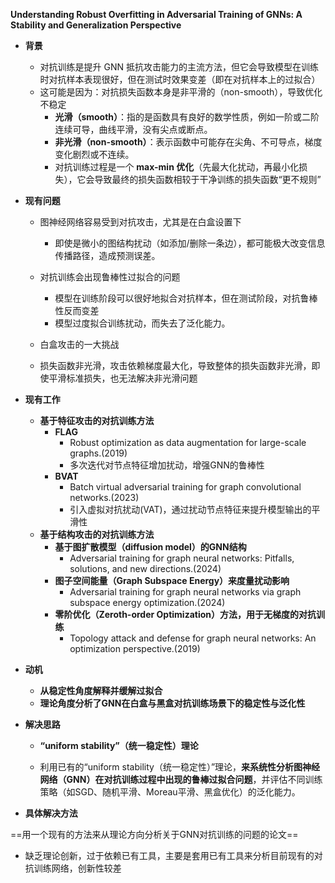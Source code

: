 **Understanding Robust Overfitting in Adversarial Training of GNNs: A Stability and Generalization Perspective**

- **背景**

  - 对抗训练是提升 GNN 抵抗攻击能力的主流方法，但它会导致模型在训练时对抗样本表现很好，但在测试时效果变差（即在对抗样本上的过拟合）
  - 这可能是因为：对抗损失函数本身是非平滑的（non-smooth），导致优化不稳定
    - **光滑（smooth）**：指的是函数具有良好的数学性质，例如一阶或二阶连续可导，曲线平滑，没有尖点或断点。
    - **非光滑（non-smooth）**：表示函数中可能存在尖角、不可导点，梯度变化剧烈或不连续。
    - 对抗训练过程是一个 **max-min 优化**（先最大化扰动，再最小化损失），它会导致最终的损失函数相较于干净训练的损失函数“更不规则”
  
- **现有问题**
  - 图神经网络容易受到对抗攻击，尤其是在白盒设置下
  
    - 即使是微小的图结构扰动（如添加/删除一条边），都可能极大改变信息传播路径，造成预测误差。
  
  - 对抗训练会出现鲁棒性过拟合的问题
  
    - 模型在训练阶段可以很好地拟合对抗样本，但在测试阶段，对抗鲁棒性反而变差
    - 模型过度拟合训练扰动，而失去了泛化能力。
  
  - 白盒攻击的一大挑战
  - 损失函数非光滑，攻击依赖梯度最大化，导致整体的损失函数非光滑，即使平滑标准损失，也无法解决非光滑问题
  
- **现有工作**
  
  - **基于特征攻击的对抗训练方法**
    - **FLAG**
      - Robust optimization as data augmentation for large-scale graphs.(2019)
      - 多次迭代对节点特征增加扰动，增强GNN的鲁棒性
    - **BVAT**
      - Batch virtual adversarial training for graph convolutional networks.(2023)
      - 引入虚拟对抗扰动(VAT)，通过扰动节点特征来提升模型输出的平滑性
  - **基于结构攻击的对抗训练方法**
    - **基于图扩散模型（diffusion model）的GNN结构**
      - Adversarial training for graph neural networks: Pitfalls, solutions, and new directions.(2024)
    - **图子空间能量（Graph Subspace Energy）来度量扰动影响**
      - Adversarial training for graph neural networks via graph subspace energy optimization.(2024)
    - **零阶优化（Zeroth-order Optimization）方法，用于无梯度的对抗训练**
      - Topology attack and defense for graph neural networks: An optimization perspective.(2019)
  
- **动机**

  - **从稳定性角度解释并缓解过拟合**
  - **理论角度分析了GNN在白盒与黑盒对抗训练场景下的稳定性与泛化性**
  
- **解决思路**
  - **“uniform stability”（统一稳定性）理论**

  - 利用已有的“uniform stability（统一稳定性）”理论，**来系统性分析图神经网络（GNN）在对抗训练过程中出现的鲁棒过拟合问题**，并评估不同训练策略（如SGD、随机平滑、Moreau平滑、黑盒优化）的泛化能力。

- **具体解决方法**







==用一个现有的方法来从理论方向分析关于GNN对抗训练的问题的论文==





- 缺乏理论创新，过于依赖已有工具，主要是套用已有工具来分析目前现有的对抗训练网络，创新性较差











